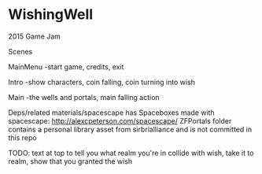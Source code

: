 # WishingWell
2015 Game Jam


Scenes

MainMenu
  -start game, credits, exit

Intro
  -show characters, coin falling, coin turning into wish

Main
  -the wells and portals, main falling action

	
Deps/related
	materials/spacescape has Spaceboxes made with spacescape: http://alexcpeterson.com/spacescape/
	ZFPortals folder contains a personal library asset from sirbrialliance and is not committed in this repo




TODO:
text at top to tell you what realm you're in
collide with wish, take it to realm, show that you granted the wish
